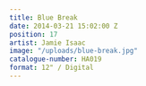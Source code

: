 ```yaml
---
title: Blue Break
date: 2014-03-21 15:02:00 Z
position: 17
artist: Jamie Isaac
image: "/uploads/blue-break.jpg"
catalogue-number: HA019
format: 12" / Digital
---
```


